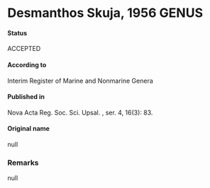 Desmanthos Skuja, 1956 GENUS
=======

#### Status
ACCEPTED

#### According to
Interim Register of Marine and Nonmarine Genera

#### Published in
Nova Acta Reg. Soc. Sci. Upsal. , ser. 4, 16(3): 83.

#### Original name
null

### Remarks
null